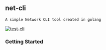 net-cli 
---
`A simple Network CLI tool created in golang`

[![test-cli](https://github.com/NonsoAmadi10/net-cli-/actions/workflows/main.yml/badge.svg)](https://github.com/NonsoAmadi10/net-cli-/actions/workflows/main.yml)


### Getting Started